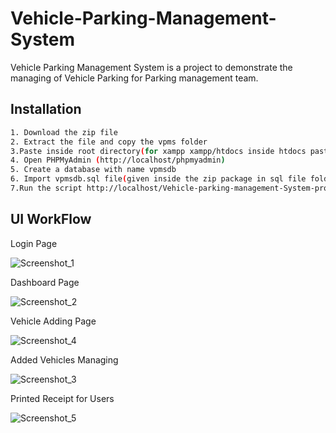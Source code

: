 # Vehicle-Parking-Management-System
Vehicle Parking Management System is a project to demonstrate the managing of Vehicle Parking for Parking management team.

## Installation


```bash
1. Download the zip file
2. Extract the file and copy the vpms folder
3.Paste inside root directory(for xampp xampp/htdocs inside htdocs paste the vpms folder)
4. Open PHPMyAdmin (http://localhost/phpmyadmin)
5. Create a database with name vpmsdb
6. Import vpmsdb.sql file(given inside the zip package in sql file folder)
7.Run the script http://localhost/Vehicle-parking-management-System-project/Vehicle-parking-management-System-project/vpms/ (frontend)
```

## UI WorkFlow

Login Page

![Screenshot_1](https://user-images.githubusercontent.com/91688610/152656355-0aacab5b-636d-4c45-8b34-c9bc8ae2b393.png)


Dashboard Page


![Screenshot_2](https://user-images.githubusercontent.com/91688610/152656544-556d0cc9-b61e-4414-9a6a-295bdc91fc56.png)


Vehicle Adding Page

![Screenshot_4](https://user-images.githubusercontent.com/91688610/152656568-5d87e66d-8fa2-429c-a932-cea5bcbbec6e.png)


Added Vehicles Managing

![Screenshot_3](https://user-images.githubusercontent.com/91688610/152656636-d5e872f9-31cc-4324-b7bc-db3369ec81fc.png)

Printed Receipt for Users

![Screenshot_5](https://user-images.githubusercontent.com/91688610/152656727-39dccd04-5019-49b3-9cb3-5d2ecff908a6.png)

